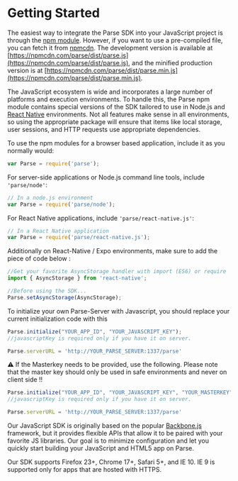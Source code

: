 # Getting Started

The easiest way to integrate the Parse SDK into your JavaScript project is through the [npm module](https://npmjs.org/parse).
However, if you want to use a pre-compiled file, you can fetch it from [npmcdn](https://npmcdn.com). The development version is available at [https://npmcdn.com/parse/dist/parse.js](https://npmcdn.com/parse/dist/parse.js), and the minified production version is at [https://npmcdn.com/parse/dist/parse.min.js](https://npmcdn.com/parse/dist/parse.min.js).

The JavaScript ecosystem is wide and incorporates a large number of platforms and execution environments. To handle this, the Parse npm module contains special versions of the SDK tailored to use in Node.js and [React Native](https://facebook.github.io/react-native/) environments. Not all features make sense in all environments, so using the appropriate package will ensure that items like local storage, user sessions, and HTTP requests use appropriate dependencies.

To use the npm modules for a browser based application, include it as you normally would:

```js
var Parse = require('parse');
```

For server-side applications or Node.js command line tools, include `'parse/node'`:

```js
// In a node.js environment
var Parse = require('parse/node');
```

For React Native applications, include `'parse/react-native.js'`:
```js
// In a React Native application
var Parse = require('parse/react-native.js');
```

Additionally on React-Native / Expo environments, make sure to add the piece of code below :

```js
//Get your favorite AsyncStorage handler with import (ES6) or require
import { AsyncStorage } from 'react-native'; 

//Before using the SDK...
Parse.setAsyncStorage(AsyncStorage);
```

To initialize your own Parse-Server with Javascript, you should replace your current initialization code with this


```js
Parse.initialize("YOUR_APP_ID", "YOUR_JAVASCRIPT_KEY");
//javascriptKey is required only if you have it on server.

Parse.serverURL = 'http://YOUR_PARSE_SERVER:1337/parse'
```

⚠️ If the Masterkey needs to be provided, use the following. Please note that the master key should only be used in safe environments and never on client side ‼️ 


```js
Parse.initialize("YOUR_APP_ID", "YOUR_JAVASCRIPT_KEY", "YOUR_MASTERKEY");
//javascriptKey is required only if you have it on server.

Parse.serverURL = 'http://YOUR_PARSE_SERVER:1337/parse'
```

Our JavaScript SDK is originally based on the popular [Backbone.js](http://backbonejs.org/) framework, but it provides flexible APIs that allow it to be paired with your favorite JS libraries. Our goal is to minimize configuration and let you quickly start building your JavaScript and HTML5 app on Parse.

Our SDK supports Firefox 23+, Chrome 17+, Safari 5+, and IE 10. IE 9 is supported only for apps that are hosted with HTTPS.
